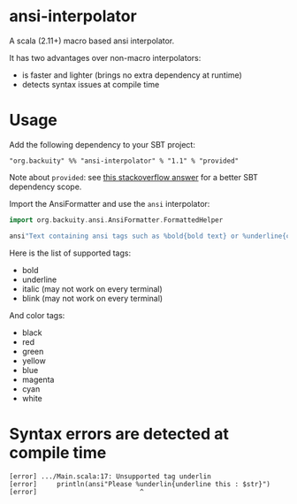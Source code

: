 ansi-interpolator
=================

A scala (2.11+) macro based ansi interpolator.

It has two advantages over non-macro interpolators:
   - is faster and lighter (brings no extra dependency at runtime)
   - detects syntax issues at compile time

# Usage

Add the following dependency to your SBT project:

    "org.backuity" %% "ansi-interpolator" % "1.1" % "provided"

Note about `provided`: see [this stackoverflow answer](http://stackoverflow.com/questions/21515325/add-a-compile-time-only-dependency-in-sbt#answer-21516954)
      for a better SBT dependency scope.

Import the AnsiFormatter and use the `ansi` interpolator:

```scala
import org.backuity.ansi.AnsiFormatter.FormattedHelper

ansi"Text containing ansi tags such as %bold{bold text} or %underline{can be %yellow{nested}}"
```

Here is the list of supported tags:
 - bold
 - underline
 - italic (may not work on every terminal)
 - blink (may not work on every terminal)

And color tags:
 - black
 - red
 - green
 - yellow
 - blue
 - magenta
 - cyan
 - white

# Syntax errors are detected at compile time

```
[error] .../Main.scala:17: Unsupported tag underlin
[error]     println(ansi"Please %underlin{underline this : $str}")
[error]                          ^
```